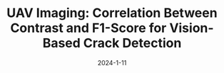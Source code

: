 ---
title: "UAV Imaging: Correlation Between Contrast and F1-Score for Vision-Based Crack Detection"
collection: publications
permalink: /publications/2024-UAV Imaging
excerpt: ''
date: 2024-1-11
venue: 'IEEE/SICE International Symposium on System Integration (SII). IEEE, 2024'
slidesurl: 'Updating'
paperurl: 'https://ieeexplore.ieee.org/abstract/document/10417452/'
citation: 'Dinh, Tran Hiep, Cong Hieu Le, and Quang Ha. UAV Imaging: Correlation Between Contrast and F1-Score for Vision-Based Crack Detection,” in Proceedings of the 16th IEEE/SICE International Symposium on System Integration (SII), Ha Long, Vietnam, 2024, pp. 657-662'
---